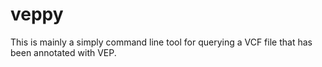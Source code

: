 # veppy

This is mainly a simply command line tool for querying a VCF file that has been annotated with VEP.

